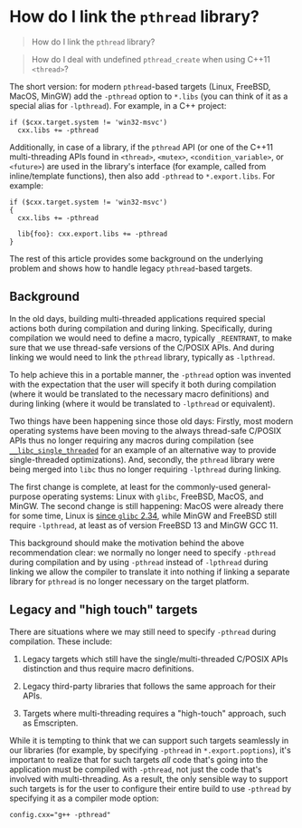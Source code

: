 # How do I link the `pthread` library?

> How do I link the `pthread` library?

> How do I deal with undefined `pthread_create` when using C++11 `<thread>`?

The short version: for modern `pthread`-based targets (Linux, FreeBSD, MacOS,
MinGW) add the `-pthread` option to `*.libs` (you can think of it as a special
alias for `-lpthread`). For example, in a C++ project:

```
if ($cxx.target.system != 'win32-msvc')
  cxx.libs += -pthread
```

Additionally, in case of a library, if the `pthread` API (or one of the C++11
multi-threading APIs found in `<thread>`, `<mutex>`, `<condition_variable>`,
or `<future>`) are used in the library's interface (for example, called from
inline/template functions), then also add `-pthread` to `*.export.libs`. For
example:

```
if ($cxx.target.system != 'win32-msvc')
{
  cxx.libs += -pthread

  lib{foo}: cxx.export.libs += -pthread
}
```

The rest of this article provides some background on the underlying problem
and shows how to handle legacy `pthread`-based targets.


## Background

In the old days, building multi-threaded applications required special actions
both during compilation and during linking. Specifically, during compilation
we would need to define a macro, typically `_REENTRANT`, to make sure that we
use thread-safe versions of the C/POSIX APIs. And during linking we would need
to link the `pthread` library, typically as `-lpthread`.

To help achieve this in a portable manner, the `-pthread` option was invented
with the expectation that the user will specify it both during compilation
(where it would be translated to the necessary macro definitions) and during
linking (where it would be translated to `-lpthread` or equivalent).

Two things have been happening since those old days: Firstly, most modern
operating systems have been moving to the always thread-safe C/POSIX APIs thus
no longer requiring any macros during compilation (see
[`__libc_single_threaded`][libc-single-threaded] for an example of an
alternative way to provide single-threaded optimizations).  And, secondly, the
`pthread` library were being merged into `libc` thus no longer requiring
`-lpthread` during linking.

The first change is complete, at least for the commonly-used general-purpose
operating systems: Linux with `glibc`, FreeBSD, MacOS, and MinGW. The second
change is still happening: MacOS were already there for some time, Linux is
[since `glibc` 2.34][glibc], while MinGW and FreeBSD still require
`-lpthread`, at least as of version FreeBSD 13 and MinGW GCC 11.

This background should make the motivation behind the above recommendation
clear: we normally no longer need to specify `-pthread` during compilation and
by using `-pthread` instead of `-lpthread` during linking we allow the
compiler to translate it into nothing if linking a separate library for
`pthread` is no longer necessary on the target platform.


## Legacy and "high touch" targets

There are situations where we may still need to specify `-pthread` during
compilation. These include:

1. Legacy targets which still have the single/multi-threaded C/POSIX APIs
   distinction and thus require macro definitions.

2. Legacy third-party libraries that follows the same approach for their
   APIs.

3. Targets where multi-threading requires a "high-touch" approach, such
   as Emscripten.

While it is tempting to think that we can support such targets seamlessly in
our libraries (for example, by specifying `-pthread` in `*.export.poptions`),
it's important to realize that for such targets *all* code that's going into
the application must be compiled with `-pthread`, not just the code that's
involved with multi-threading. As a result, the only sensible way to support
such targets is for the user to configure their entire build to use `-pthread`
by specifying it as a compiler mode option:

```
config.cxx="g++ -pthread"
```

[glibc]: https://developers.redhat.com/articles/2021/12/17/why-glibc-234-removed-libpthread
[libc-single-threaded]: https://www.gnu.org/software/libc/manual/html_node/Single_002dThreaded.html
